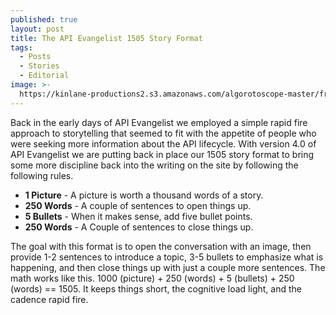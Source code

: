 ```yaml
---
published: true
layout: post
title: The API Evangelist 1505 Story Format
tags:
  - Posts
  - Stories
  - Editorial
image: >-
  https://kinlane-productions2.s3.amazonaws.com/algorotoscope-master/francis-williams-cell-tower-close.jpeg
---
```

Back in the early days of API Evangelist we employed a simple rapid fire approach to storytelling that seemed to fit with the appetite of people who were seeking more information about the API lifecycle. With version 4.0 of API Evangelist we are putting back in place our 1505 story format to bring some more discipline back into the writing on the site by following the following rules.

- **1 Picture** - A picture is worth a thousand words of a story.
- **250 Words** - A couple of sentences to open things up.
- **5 Bullets** - When it makes sense, add five bullet points.
- **250 Words** - A Couple of sentences to close things up.

The goal with this format is to open the conversation with an image, then provide 1-2 sentences to introduce a topic, 3-5 bullets to emphasize what is happening, and then close things up with just a couple more sentences. The math works like this. 1000 (picture) + 250 (words) + 5 (bullets) + 250 (words) == 1505. It keeps things short, the cognitive load light, and the cadence rapid fire.


